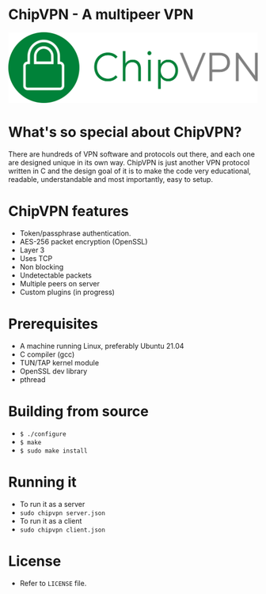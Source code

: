 # ChipVPN - A multipeer VPN 
![logo](https://github.com/coldchip/chipvpn/raw/master/docs/chipvpn.png)

# What's so special about ChipVPN?
There are hundreds of VPN software and protocols out there, and each one are designed unique in its own way. ChipVPN is just another VPN protocol written in C and the design goal of it is to make the code very educational, readable, understandable and most importantly, easy to setup. 

# ChipVPN features
- Token/passphrase authentication. 
- AES-256 packet encryption (OpenSSL)
- Layer 3
- Uses TCP
- Non blocking
- Undetectable packets
- Multiple peers on server
- Custom plugins (in progress)

# Prerequisites
- A machine running Linux, preferably Ubuntu 21.04
- C compiler (gcc)
- TUN/TAP kernel module
- OpenSSL dev library
- pthread

# Building from source
- `$ ./configure`
- `$ make`
- `$ sudo make install`

# Running it
- To run it as a server
- `sudo chipvpn server.json`
- To run it as a client
- `sudo chipvpn client.json`

# License
- Refer to `LICENSE` file. 